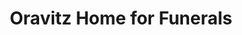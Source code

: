 ---
title: "Oravitz Home for Funerals"
url: /shenandoah/oravitz-home-for-funerals/
shop: funeral directors
---